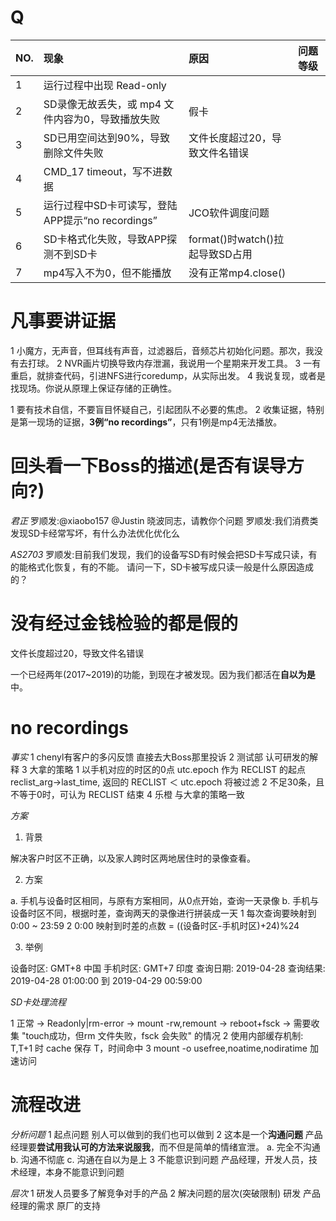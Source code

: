 # Q

| NO. | 现象                                             | 原因                            | 问题等级 |
| :-- | :------                                          | :------                         | :-----   |
| 1   | 运行过程中出现 Read-only                         |                                 |          |
| 2   | SD录像无故丢失，或 mp4 文件内容为0，导致播放失败 | 假卡                            |          |
| 3   | SD已用空间达到90%，导致删除文件失败              | 文件长度超过20，导致文件名错误  |          |
| 4   | CMD_17 timeout，写不进数据                       |                                 |          |
| 5   | 运行过程中SD卡可读写，登陆APP提示“no recordings” | JCO软件调度问题                 |          |
| 6   | SD卡格式化失败，导致APP探测不到SD卡              | format()时watch()拉起导致SD占用 |          |
| 7   | mp4写入不为0，但不能播放                         | 没有正常mp4.close()             |          |


# 凡事要讲证据

1 小魔方，无声音，但耳线有声音，过滤器后，音频芯片初始化问题。那次，我没有去打球。
2 NVR画片切换导致内存泄漏，我说用一个星期来开发工具。
3 一有重启，就排查代码，引进NFS进行coredump，从实际出发。
4 我说复现，或者是找现场。你说从原理上保证存储的正确性。

1 要有技术自信，不要盲目怀疑自己，引起团队不必要的焦虑。
2 收集证据，特别是第一现场的证据，**3例“no recordings”**，只有1例是mp4无法播放。

# 回头看一下Boss的描述(是否有误导方向?)

*君正*
罗顺发:@xiaobo157 @Justin 晓波同志，请教你个问题
罗顺发:我们消费类发现SD卡经常写坏，有什么办法优化优化么

*AS2703*
罗顺发:目前我们发现，我们的设备写SD有时候会把SD卡写成只读，有的能格式化恢复，有的不能。 请问一下，SD卡被写成只读一般是什么原因造成的？

# 没有经过金钱检验的都是假的

文件长度超过20，导致文件名错误

一个已经两年(2017~2019)的功能，到现在才被发现。因为我们都活在**自以为是**中。


# no recordings

*事实*
1 chenyl有客户的多闪反馈
  直接去大Boss那里投诉
2 测试部
  认可研发的解释
3 大拿的策略
  1 以手机对应的时区的0点 utc.epoch 作为 RECLIST 的起点 reclist_arg->last_time,
    返回的 RECLIST ＜ utc.epoch 将被过滤 
  2 不足30条，且不等于0时，可认为 RECLIST 结束
4 乐橙
  与大拿的策略一致

*方案*
1. 背景

解决客户时区不正确，以及家人跨时区两地居住时的录像查看。

2. 方案

a. 手机与设备时区相同，与原有方案相同，从0点开始，查询一天录像
b. 手机与设备时区不同，根据时差，查询两天的录像进行拼装成一天
   1 每次查询要映射到 0:00 ~ 23:59
   2 0:00 映射到时差的点数 = ((设备时区-手机时区)+24)%24

3. 举例

设备时区: GMT+8 中国
手机时区: GMT+7 印度
查询日期: 2019-04-28
查询结果: 2019-04-28 01:00:00 到 2019-04-29 00:59:00


*SD卡处理流程*

1 正常 -> Readonly|rm-error -> mount -rw,remount -> reboot+fsck -> 需要收集 "touch成功，但rm 文件失败，fsck 会失败" 的情况
2 使用内部缓存机制: T,T+1 时 cache 保存 T，时间命中
3 mount -o usefree,noatime,nodiratime 加速访问

# **流程改进**

*分析问题*
1 起点问题
  别人可以做到的我们也可以做到
2 这本是一个**沟通问题**
  产品经理要**尝试用我认可的方法来说服我**，而不但是简单的情绪宣泄。
  a. 完全不沟通
  b. 沟通不彻底
  c. 沟通在自以为是上
3 不能意识到问题
  产品经理，开发人员，技术经理，本身不能意识到问题

*层次*
1 研发人员要多了解竞争对手的产品
2 解决问题的层次(突破限制)
  研发
  产品经理的需求
  原厂的支持
